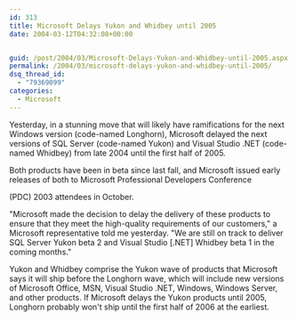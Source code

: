 ```yaml
---
id: 313
title: Microsoft Delays Yukon and Whidbey until 2005
date: 2004-03-12T04:32:08+00:00


guid: /post/2004/03/Microsoft-Delays-Yukon-and-Whidbey-until-2005.aspx
permalink: /2004/03/microsoft-delays-yukon-and-whidbey-until-2005/
dsq_thread_id:
  - "79369099"
categories:
  - Microsoft
---
```

<body xmlns="http://www.w3.org/1999/xhtml">
    <div class="Section1">
        <p class="MsoNormal">
            Yesterday, in a stunning move that will likely have ramifications for the next Windows
            version (code-named Longhorn), Microsoft delayed the next versions of SQL Server (code-named
            Yukon) and Visual Studio .NET (code-named Whidbey) from late 2004 until the first
            half of 2005.
        </p>
        <p class="MsoNormal">
            Both products have been in beta since last fall, and Microsoft issued early releases
            of both to Microsoft Professional Developers Conference
        </p>
        <p class="MsoNormal">
            (PDC) 2003 attendees in October.
        </p>
        <p class="MsoNormal">
            "Microsoft made the decision to delay the delivery of these products to ensure that
            they meet the high-quality requirements of our customers," a Microsoft representative
            told me yesterday. "We are still on track to deliver SQL Server Yukon beta 2 and Visual
            Studio [.NET] Whidbey beta 1 in the coming months."
        </p>
        <p class="MsoNormal">
            Yukon and Whidbey comprise the Yukon wave of products that Microsoft says it will
            ship before the Longhorn wave, which will include new versions of Microsoft Office,
            MSN, Visual Studio .NET, Windows, Windows Server, and other products. If Microsoft
            delays the Yukon products until 2005, Longhorn probably won't ship until the first
            half of 2006 at the earliest.
        </p>
    </div>
</body>